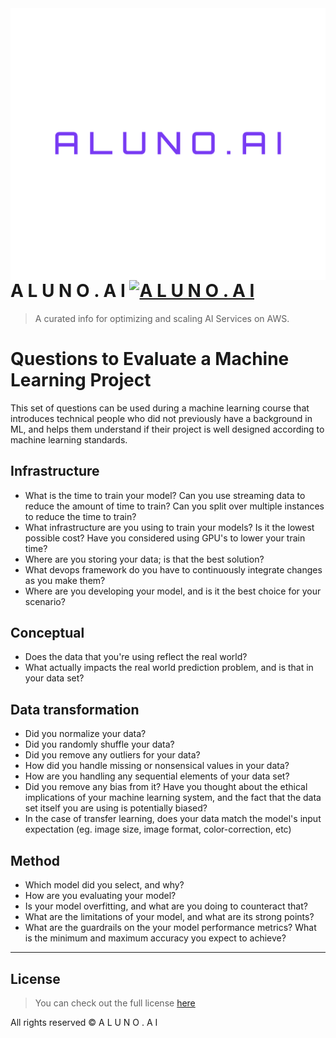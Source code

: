 <img src="logo1.png" align="right" />

# A L U N O . A I [![A L U N O . A I](https://cdn.rawgit.com/sindresorhus/awesome/d7305f38d29fed78fa85652e3a63e154dd8e8829/media/badge.svg)](https://github.com/alunoai/aws-docs/edit/master/README.md)
> A curated info for optimizing and scaling AI Services on AWS.

# Questions to Evaluate a Machine Learning Project 

This set of questions can be used during a machine learning course that introduces technical people who did not previously have a background in ML, and helps them understand if their project is well designed according to machine learning standards.

## Infrastructure

* What is the time to train your model? Can you use streaming data to reduce the amount of time to train? Can you split over multiple instances to reduce the time to train?
* What infrastructure are you using to train your models? Is it the lowest possible cost? Have you considered using GPU's to lower your train time?
* Where are you storing your data; is that the best solution?
* What devops framework do you have to continuously integrate changes as you make them?
* Where are you developing your model, and is it the best choice for your scenario?

## Conceptual

* Does the data that you're using reflect the real world?
* What actually impacts the real world prediction problem, and is that in your data set?

## Data transformation

* Did you normalize your data?
* Did you randomly shuffle your data?
* Did you remove any outliers for your data?
* How did you handle missing or nonsensical values in your data?
* How are you handling any sequential elements of your data set?
* Did you remove any bias from it? Have you thought about the ethical implications of your machine learning system, and the fact that the data set itself you are using is potentially biased?
* In the case of transfer learning, does your data match the model's input expectation (eg. image size, image format, color-correction, etc)

## Method

* Which model did you select, and why?
* How are you evaluating your model?
* Is your model overfitting, and what are you doing to counteract that?
* What are the limitations of your model, and what are its strong points?
* What are the guardrails on the your model performance metrics? What is the minimum and maximum accuracy you expect to achieve?







---
## License
>You can check out the full license [here](https://www.aluno.ai)

All rights reserved &copy; A L U N O . A I
